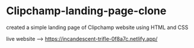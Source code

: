 # Clipchamp-landing-page-clone
created a simple landing page of Clipchamp website using HTML and CSS

live website --> https://incandescent-trifle-0f8a7c.netlify.app/
